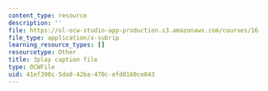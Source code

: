 ```yaml
---
content_type: resource
description: ''
file: https://ol-ocw-studio-app-production.s3.amazonaws.com/courses/16-346-astrodynamics-fall-2008/41ef390c5da842ba470cefd0160ce043_SJI-SAs1Rnk.srt
file_type: application/x-subrip
learning_resource_types: []
resourcetype: Other
title: 3play caption file
type: OCWFile
uid: 41ef390c-5da8-42ba-470c-efd0160ce043
---
```

